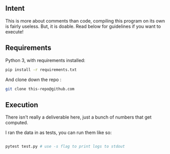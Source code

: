 ## Intent

This is more about comments than code, compiling this program on its own is fairly useless.
But, it is doable. Read below for guidelines if you want to execute!

## Requirements

Python 3, with requirements installed:

```bash
pip install -r requirements.txt
```

And clone down the repo :

```bash
git clone this-repo@github.com
```

## Execution

There isn't really a deliverable here, just a bunch of numbers that get computed.

I ran the data in as tests, you can run them like so:
```bash

pytest test.py # use -s flag to print logs to stdout
```
